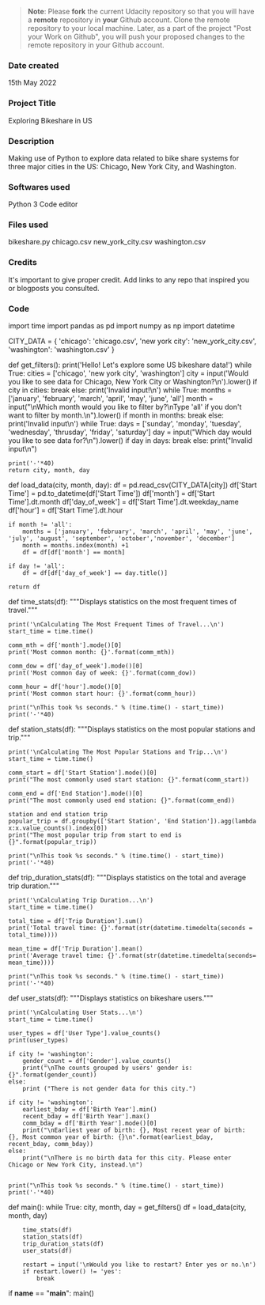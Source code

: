 >**Note**: Please **fork** the current Udacity repository so that you will have a **remote** repository in **your** Github account. Clone the remote repository to your local machine. Later, as a part of the project "Post your Work on Github", you will push your proposed changes to the remote repository in your Github account.

### Date created
15th May 2022

### Project Title
Exploring Bikeshare in US

### Description
Making use of Python to explore data related to bike share systems for three major cities in the US: Chicago, New York City, and Washington.

### Softwares used
Python 3
Code editor

### Files used
bikeshare.py
chicago.csv
new_york_city.csv
washington.csv

### Credits
It's important to give proper credit. Add links to any repo that inspired you or blogposts you consulted.

### Code
import time
import pandas as pd
import numpy as np
import datetime

CITY_DATA = { 'chicago': 'chicago.csv',
              'new york city': 'new_york_city.csv',
              'washington': 'washington.csv' }

def get_filters():
    print('Hello! Let\'s explore some US bikeshare data!')
    while True:
        cities = ['chicago', 'new york city', 'washington']
        city = input('Would you like to see data for Chicago, New York City or Washington?\n').lower()
        if city in cities:
            break
        else: 
            print('Invalid input!\n')
    while True:
        months = ['january', 'february', 'march', 'april', 'may', 'june', 'all']
        month = input("\nWhich month would you like to filter by?\nType 'all' if you don't want to filter by month.\n").lower()
        if month in months:
            break
        else:
            print('Invalid input\n')
    while True:
        days = ['sunday', 'monday', 'tuesday', 'wednesday', 'thrusday', 'friday', 'saturday']
        day = input("Which day would you like to see data for?\n").lower()
        if day in days:
            break
        else: 
            print("Invalid input\n")
        
    print('-'*40)
    return city, month, day

def load_data(city, month, day):
    df = pd.read_csv(CITY_DATA[city])
    df['Start Time'] = pd.to_datetime(df['Start Time'])
    df['month'] = df['Start Time'].dt.month
    df['day_of_week'] = df['Start Time'].dt.weekday_name
    df['hour'] = df['Start Time'].dt.hour
    
    if month != 'all':
        months = ['january', 'february', 'march', 'april', 'may', 'june', 'july', 'august', 'september', 'october','november', 'december']
        month = months.index(month) +1
        df = df[df['month'] == month]
    
    if day != 'all':
        df = df[df['day_of_week'] == day.title()]

    return df

def time_stats(df):
    """Displays statistics on the most frequent times of travel."""

    print('\nCalculating The Most Frequent Times of Travel...\n')
    start_time = time.time()

    comm_mth = df['month'].mode()[0]
    print('Most common month: {}'.format(comm_mth))

    comm_dow = df['day_of_week'].mode()[0]
    print('Most common day of week: {}'.format(comm_dow))
    
    comm_hour = df['hour'].mode()[0]
    print('Most common start hour: {}'.format(comm_hour))

    print("\nThis took %s seconds." % (time.time() - start_time))
    print('-'*40)

def station_stats(df):
    """Displays statistics on the most popular stations and trip."""

    print('\nCalculating The Most Popular Stations and Trip...\n')
    start_time = time.time()

    comm_start = df['Start Station'].mode()[0] 
    print("The most commonly used start station: {}".format(comm_start))
    
    comm_end = df['End Station'].mode()[0]
    print("The most commonly used end station: {}".format(comm_end))

    station and end station trip
    popular_trip = df.groupby(['Start Station', 'End Station']).agg(lambda x:x.value_counts().index[0])
    print("The most popular trip from start to end is {}".format(popular_trip))

    print("\nThis took %s seconds." % (time.time() - start_time))
    print('-'*40)

def trip_duration_stats(df):
    """Displays statistics on the total and average trip duration."""

    print('\nCalculating Trip Duration...\n')
    start_time = time.time()

    total_time = df['Trip Duration'].sum()
    print('Total travel time: {}'.format(str(datetime.timedelta(seconds = total_time))))
    
    mean_time = df['Trip Duration'].mean()
    print('Average travel time: {}'.format(str(datetime.timedelta(seconds= mean_time))))

    print("\nThis took %s seconds." % (time.time() - start_time))
    print('-'*40)

def user_stats(df):
    """Displays statistics on bikeshare users."""

    print('\nCalculating User Stats...\n')
    start_time = time.time()

    user_types = df['User Type'].value_counts()
    print(user_types)

    if city != 'washington':
        gender_count = df['Gender'].value_counts()
        print("\nThe counts grouped by users' gender is: {}".format(gender_count))
    else: 
        print ("There is not gender data for this city.")

    if city != 'washington':
        earliest_bday = df['Birth Year'].min()
        recent_bday = df['Birth Year'].max()
        comm_bday = df['Birth Year'].mode()[0]
        print("\nEarliest year of birth: {}, Most recent year of birth: {}, Most common year of birth: {}\n".format(earliest_bday, recent_bday, comm_bday))
    else: 
        print("\nThere is no birth data for this city. Please enter Chicago or New York City, instead.\n")


    print("\nThis took %s seconds." % (time.time() - start_time))
    print('-'*40)

def main():
    while True:
        city, month, day = get_filters()
        df = load_data(city, month, day)

        time_stats(df)
        station_stats(df)
        trip_duration_stats(df)
        user_stats(df)

        restart = input('\nWould you like to restart? Enter yes or no.\n')
        if restart.lower() != 'yes':
            break

if __name__ == "__main__":
	main()
